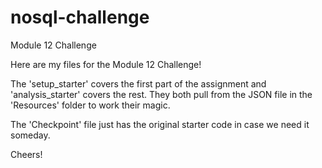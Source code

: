# nosql-challenge
Module 12 Challenge

Here are my files for the Module 12 Challenge!

The 'setup_starter' covers the first part of the assignment and 'analysis_starter' covers the rest. They both pull from the JSON file in the 'Resources' folder to work their magic.

The 'Checkpoint' file just has the original starter code in case we need it someday. 

Cheers!
